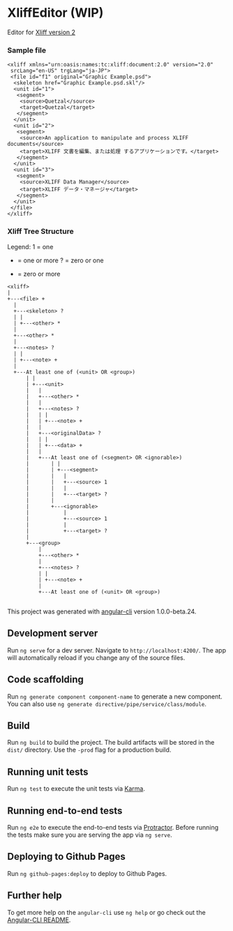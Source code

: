 # XliffEditor (WIP)

Editor for  [Xliff version 2](http://docs.oasis-open.org/xliff/xliff-core/v2.0/os/xliff-core-v2.0-os.html)

### Sample file
```
<xliff xmlns="urn:oasis:names:tc:xliff:document:2.0" version="2.0"
 srcLang="en-US" trgLang="ja-JP">
 <file id="f1" original="Graphic Example.psd">
  <skeleton href="Graphic Example.psd.skl"/>
  <unit id="1">
   <segment>
    <source>Quetzal</source>
    <target>Quetzal</target>
   </segment>
  </unit>
  <unit id="2">
   <segment>
    <source>An application to manipulate and process XLIFF documents</source>
    <target>XLIFF 文書を編集、または処理 するアプリケーションです。</target>
   </segment>
  </unit>
  <unit id="3">
   <segment>
    <source>XLIFF Data Manager</source>
    <target>XLIFF データ・マネージャ</target>
   </segment>
  </unit>
 </file>
</xliff>
```

### Xliff Tree Structure

Legend:
1 = one
+ = one or more
? = zero or one
* = zero or more

```
<xliff>
|
+---<file> +
  |
  +---<skeleton> ?
  | |
  | +---<other> *
  |
  +---<other> *
  |
  +---<notes> ?
  | |
  | +---<note> +
  |
  +---At least one of (<unit> OR <group>)
      | |
      | +---<unit>
      |   |
      |   +---<other> *
      |   |
      |   +---<notes> ?
      |   | |
      |   | +---<note> +
      |   |
      |   +---<originalData> ?
      |   | |
      |   | +---<data> +
      |   |
      |   +---At least one of (<segment> OR <ignorable>)
      |       | |
      |       | +---<segment>
      |       |   |
      |       |   +---<source> 1
      |       |   |
      |       |   +---<target> ?
      |       |
      |       +---<ignorable>
      |           |
      |           +---<source> 1
      |           |
      |           +---<target> ?
      |
      +---<group>
          |
          +---<other> *
          |
          +---<notes> ?
          | |
          | +---<note> +
          |
          +---At least one of (<unit> OR <group>)

```

##
This project was generated with [angular-cli](https://github.com/angular/angular-cli) version 1.0.0-beta.24.

## Development server
Run `ng serve` for a dev server. Navigate to `http://localhost:4200/`. The app will automatically reload if you change any of the source files.

## Code scaffolding

Run `ng generate component component-name` to generate a new component. You can also use `ng generate directive/pipe/service/class/module`.

## Build

Run `ng build` to build the project. The build artifacts will be stored in the `dist/` directory. Use the `-prod` flag for a production build.

## Running unit tests

Run `ng test` to execute the unit tests via [Karma](https://karma-runner.github.io).

## Running end-to-end tests

Run `ng e2e` to execute the end-to-end tests via [Protractor](http://www.protractortest.org/).
Before running the tests make sure you are serving the app via `ng serve`.

## Deploying to Github Pages

Run `ng github-pages:deploy` to deploy to Github Pages.

## Further help

To get more help on the `angular-cli` use `ng help` or go check out the [Angular-CLI README](https://github.com/angular/angular-cli/blob/master/README.md).
